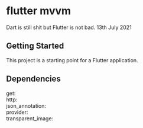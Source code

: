 # flutter mvvm

Dart is still shit but Flutter is not bad. 13th July 2021

## Getting Started

This project is a starting point for a Flutter application.

## Dependencies
get:   
http:   
json_annotation:   
provider:   
transparent_image:   